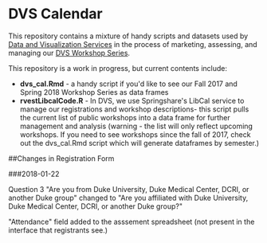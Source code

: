 # DVS Calendar

This repository contains a mixture of handy scripts and datasets used by [Data and Visualization Services](library.duke.edu/data) in the process of marketing, assessing, and managing our [DVS Workshop Series](library.duke.edu/news).

This repository is a work in progress, but current contents include:

* **dvs_cal.Rmd** - a handy script if you'd like to see our Fall 2017 and Spring 2018 Workshop Series as data frames
* **rvestLibcalCode.R** - In DVS, we use Springshare's LibCal service to manage our registrations and workshop descriptions- this script pulls the current list of public workshops into a data frame for further management and analysis (warning - the list will only reflect upcoming workshops.  If you need to see workshops since the fall of 2017, check out the dvs_cal.Rmd script which will generate dataframes by semester.)

##Changes in Registration Form

###2018-01-22

Question 3 "Are you from Duke University, Duke Medical Center, DCRI, or another Duke group" changed to "Are you affiliated with Duke University, Duke Medical Center, DCRI, or another Duke group?"

"Attendance" field added to the asssement spreadsheet (not present in the interface that registrants see.)

